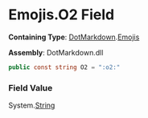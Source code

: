# Emojis\.O2 Field

**Containing Type**: [DotMarkdown](../../README.md)\.[Emojis](../README.md)

**Assembly**: DotMarkdown\.dll

```csharp
public const string O2 = ":o2:"
```

### Field Value

System\.[String](https://docs.microsoft.com/en-us/dotnet/api/system.string)